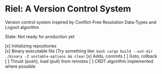 # Riel: A Version Control System
Version control system inspired by Conflict-Free Resolution Data-Types and Logoot algorithm

State: Not ready for production yet

[x] Initializing repositories  
[x] Binary executable file [Try something like: ```bash cargo build --out-dir ./binary -Z unstable-options && clear```
[x] Adds, commits
[ ] Goto, rollback
[ ] Thrust (push), load (pull) from remotes
[ ] CRDT algorithm implemented where possible
